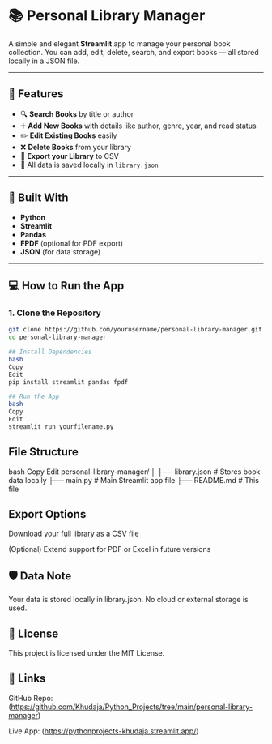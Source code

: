 # 📚 Personal Library Manager

A simple and elegant **Streamlit** app to manage your personal book collection. You can add, edit, delete, search, and export books — all stored locally in a JSON file.

---

## 🚀 Features

- 🔍 **Search Books** by title or author  
- ➕ **Add New Books** with details like author, genre, year, and read status  
- ✏️ **Edit Existing Books** easily  
- ❌ **Delete Books** from your library  
- 📄 **Export your Library** to CSV  
- 💾 All data is saved locally in `library.json`

---

## 🧰 Built With

- **Python**  
- **Streamlit**  
- **Pandas**  
- **FPDF** (optional for PDF export)  
- **JSON** (for data storage)

---

## 💻 How to Run the App

### 1. Clone the Repository

```bash
git clone https://github.com/yourusername/personal-library-manager.git
cd personal-library-manager

## Install Dependencies
bash
Copy
Edit
pip install streamlit pandas fpdf

## Run the App
bash
Copy
Edit
streamlit run yourfilename.py
```

## File Structure
bash
Copy
Edit
personal-library-manager/
│
├── library.json        # Stores book data locally
├── main.py             # Main Streamlit app file
├── README.md           # This file

## Export Options
Download your full library as a CSV file

(Optional) Extend support for PDF or Excel in future versions

## 🛡️ Data Note

Your data is stored locally in library.json. No cloud or external storage is used.

## 📄 License
This project is licensed under the MIT License.

## 🔗 Links
GitHub Repo:  (https://github.com/Khudaja/Python_Projects/tree/main/personal-library-manager)

Live App: (https://pythonprojects-khudaja.streamlit.app/)
